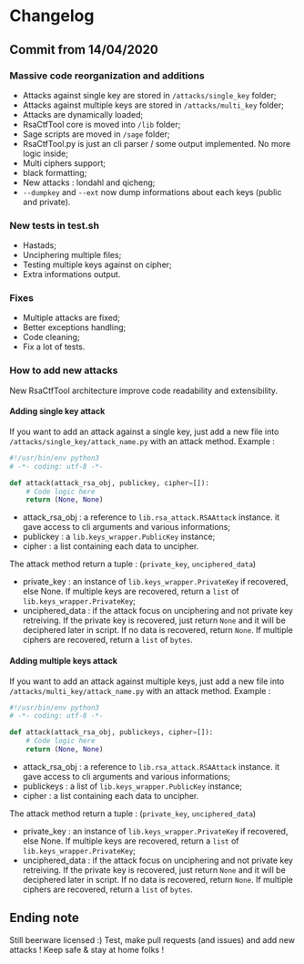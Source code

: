# Changelog

## Commit from 14/04/2020

### Massive code reorganization and additions

- Attacks against single key are stored in  `/attacks/single_key` folder;
- Attacks against multiple keys are stored in  `/attacks/multi_key` folder;
- Attacks are dynamically loaded;
- RsaCtfTool core is moved into `/lib` folder;
- Sage scripts are moved in `/sage` folder;
- RsaCtfTool.py is just an cli parser / some output implemented. No more logic inside;
- Multi ciphers support;
- black formatting;
- New attacks : londahl and qicheng;
- `--dumpkey` and `--ext` now dump informations about each keys (public and private).

### New tests in test.sh

- Hastads;
- Unciphering multiple files;
- Testing multiple keys against on cipher;
- Extra informations output.

### Fixes

- Multiple attacks are fixed;
- Better exceptions handling;
- Code cleaning;
- Fix a lot of tests.

### How to add new attacks

New RsaCtfTool architecture improve code readability and extensibility.

#### Adding single key attack

If you want to add an attack against a single key, just add a new file into `/attacks/single_key/attack_name.py` with an attack method.
Example :

```python
#!/usr/bin/env python3
# -*- coding: utf-8 -*-

def attack(attack_rsa_obj, publickey, cipher=[]):
    # Code logic here
    return (None, None)
```

- attack_rsa_obj : a reference to `lib.rsa_attack.RSAAttack` instance. it gave access to cli arguments and various informations;
- publickey : a `lib.keys_wrapper.PublicKey` instance;
- cipher : a list containing each data to uncipher.

The attack method return a tuple :
(`private_key`, `unciphered_data`)

- private_key : an instance of `lib.keys_wrapper.PrivateKey` if recovered, else None. If multiple keys are recovered, return a `list` of `lib.keys_wrapper.PrivateKey`;
- unciphered_data : if the attack focus on unciphering and not private key retreiving. If the private key is recovered, just return `None` and it will be deciphered later in script. If no data is recovered, return `None`. If multiple ciphers are recovered, return a `list` of `bytes`.

#### Adding multiple keys attack

If you want to add an attack against multiple keys, just add a new file into `/attacks/multi_key/attack_name.py` with an attack method.
Example :

```python
#!/usr/bin/env python3
# -*- coding: utf-8 -*-

def attack(attack_rsa_obj, publickeys, cipher=[]):
    # Code logic here
    return (None, None)
```

- attack_rsa_obj : a reference to `lib.rsa_attack.RSAAttack` instance. it gave access to cli arguments and various informations;
- publickeys : a list of `lib.keys_wrapper.PublicKey` instance;
- cipher : a list containing each data to uncipher.

The attack method return a tuple :
(`private_key`, `unciphered_data`)

- private_key : an instance of `lib.keys_wrapper.PrivateKey` if recovered, else None. If multiple keys are recovered, return a `list` of `lib.keys_wrapper.PrivateKey`;
- unciphered_data : if the attack focus on unciphering and not private key retreiving. If the private key is recovered, just return `None` and it will be deciphered later in script. If no data is recovered, return `None`. If multiple ciphers are recovered, return a `list` of `bytes`.

## Ending note

Still beerware licensed :)
Test, make pull requests (and issues) and add new attacks !
Keep safe & stay at home folks !
